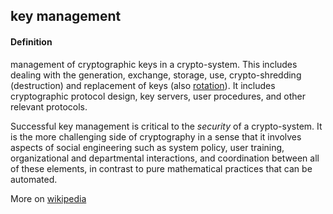 ## key management

<h4>Definition</h4><p>management of cryptographic keys in a crypto-system. This includes dealing with the generation, exchange, storage, use, crypto-shredding (destruction) and replacement of keys (also <a href="#key-rotation">rotation</a>). It includes cryptographic protocol design, key servers, user procedures, and other relevant protocols.</p><p>Successful key management is critical to the <em>security</em> of a crypto-system. It is the more challenging side of cryptography in a sense that it involves aspects of social engineering such as system policy, user training, organizational and departmental interactions, and coordination between all of these elements, in contrast to pure mathematical practices that can be automated.</p><p>More on <a href="https://en.wikipedia.org/wiki/Key_management">wikipedia</a></p>

